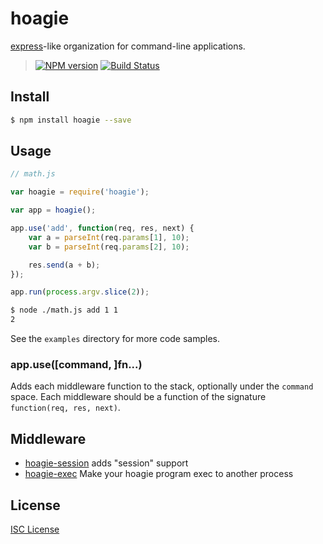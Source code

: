# hoagie

[express][express]-like organization for command-line applications.

> [![NPM version][npm-badge]][npm]
> [![Build Status][travis-badge]][travis-ci]

## Install

``` bash
$ npm install hoagie --save
```

## Usage

``` js
// math.js

var hoagie = require('hoagie');

var app = hoagie();

app.use('add', function(req, res, next) {
	var a = parseInt(req.params[1], 10);
	var b = parseInt(req.params[2], 10);

	res.send(a + b);
});

app.run(process.argv.slice(2));
```

``` bash
$ node ./math.js add 1 1
2
```

See the `examples` directory for more code samples.

### app.use([command, ]fn...)

Adds each middleware function to the stack, optionally under the `command` space. Each middleware should be a function of the signature `function(req, res, next)`.

## Middleware

- [hoagie-session][hoagie-session] adds "session" support
- [hoagie-exec][hoagie-exec] Make your hoagie program exec to another process

## License

[ISC License][LICENSE]

[express]: https://github.com/strongloop/express
[npm]: http://badge.fury.io/js/hoagie
[npm-badge]: https://badge.fury.io/js/hoagie.svg
[travis-ci]: https://travis-ci.org/jeremyruppel/hoagie
[travis-badge]: https://travis-ci.org/jeremyruppel/hoagie.svg?branch=master
[LICENSE]: https://github.com/jeremyruppel/hoagie/blob/master/LICENSE
[hoagie-session]: https://github.com/jeremyruppel/hoagie-session
[hoagie-exec]: https://github.com/jeremyruppel/hoagie-exec
